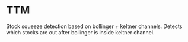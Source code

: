 # TTM
Stock squeeze detection based on bollinger + keltner channels.
Detects which stocks are out after bollinger is inside keltner channel.


